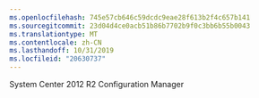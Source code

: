 ```yaml
---
ms.openlocfilehash: 745e57cb646c59dcdc9eae28f613b2f4c657b141
ms.sourcegitcommit: 23d04d4ce0acb51b86b7702b9f0c3bb6b55b0043
ms.translationtype: MT
ms.contentlocale: zh-CN
ms.lasthandoff: 10/31/2019
ms.locfileid: "20630737"
---
```

<Token xmlns:xlink="http://www.w3.org/1999/xlink">System Center 2012 R2 Configuration Manager</Token>